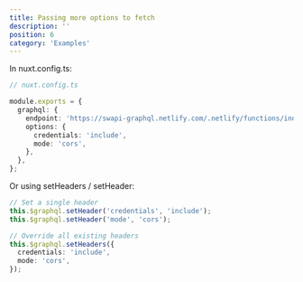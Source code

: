 ```yaml
---
title: Passing more options to fetch
description: ''
position: 6
category: 'Examples'
---
```


In nuxt.config.ts:

```ts
// nuxt.config.ts

module.exports = {
  graphql: {
    endpoint: 'https://swapi-graphql.netlify.com/.netlify/functions/index',
    options: {
      credentials: 'include',
      mode: 'cors',
    },
  },
};
```

Or using setHeaders / setHeader:

```ts
// Set a single header
this.$graphql.setHeader('credentials', 'include');
this.$graphql.setHeader('mode', 'cors');

// Override all existing headers
this.$graphql.setHeaders({
  credentials: 'include',
  mode: 'cors',
});
```
